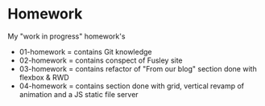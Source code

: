 # Homework
<p>My "work in progress" homework's</p>
<ul>
<li><a href="https://github.com/barteekn/Homework/tree/master/01-homework-git"></a>01-homework = contains Git knowledge</li>
<li>02-homework = contains conspect of Fusley site</li>
<li>03-homework = contains refactor of "From our blog" section done with flexbox & RWD</li>
<li>04-homework = contains section done with grid, vertical revamp of animation and a JS static file server</li>
</ul>
